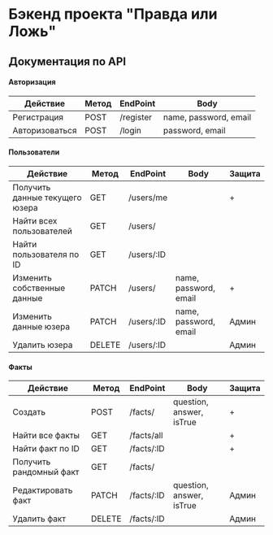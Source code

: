 # Бэкенд проекта "Правда или Ложь"

## Документация по API
#### Авторизация
| Действие            | Метод | EndPoint     | Body                  | 
|---------------------|-------|--------------|-----------------------|
| Регистрация         | POST  | /register    | name, password, email |
| Авторизоваться      | POST  | /login       | password, email       |

#### Пользователи
| Действие                       | Метод | EndPoint     | Body                  | Защита |
|--------------------------------|-------|--------------|-----------------------|--------|
| Получить данные текущего юзера | GET   | /users/me    |                       | +      |
| Найти всех пользователей       | GET   | /users/      |                       |        |
| Найти пользователя по ID       | GET   | /users/:ID   |                       |        |
| Изменить собственные данные    | PATCH | /users/      | name, password, email | +      |
| Изменить данные юзера          | PATCH | /users/:ID   | name, password, email | Админ  |
| Удалить юзера                  | DELETE| /users/:ID   |                       | Админ  |

#### Факты
| Действие                | Метод | EndPoint     | Body                     | Защита |
|-------------------------|-------|--------------|--------------------------|--------|
| Создать                 | POST  | /facts/      | question, answer, isTrue | +      |
| Найти все факты         | GET   | /facts/all   |                          | +      |
| Найти факт по ID        | GET   | /facts/:ID   |                          | +      |
| Получить рандомный факт | GET   | /facts/      |                          |        |
| Редактировать факт      | PATCH | /facts/:ID   | question, answer, isTrue | Админ  |
| Удалить факт            | DELETE| /facts/:ID   |                          | Админ  |